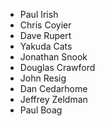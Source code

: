 * Paul Irish
* Chris Coyier
* Dave Rupert
* Yakuda Cats
* Jonathan Snook
* Douglas Crawford
* John Resig
* Dan Cedarhome
* Jeffrey Zeldman
* Paul Boag